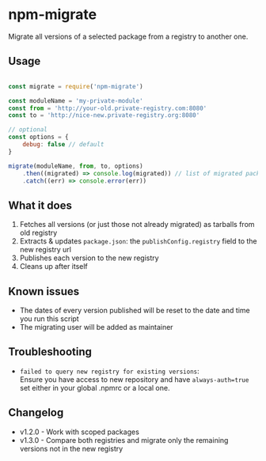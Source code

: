 # npm-migrate

Migrate all versions of a selected package from a registry to another one.

## Usage

```js

const migrate = require('npm-migrate')

const moduleName = 'my-private-module'
const from = 'http://your-old.private-registry.com:8080'
const to = 'http://nice-new.private-registry.org:8080'

// optional
const options = {
    debug: false // default
}

migrate(moduleName, from, to, options)
    .then((migrated) => console.log(migrated)) // list of migrated packages
    .catch((err) => console.error(err))


```

## What it does

1. Fetches all versions (or just those not already migrated) as tarballs from old registry
2. Extracts & updates `package.json`: the `publishConfig.registry` field to the new registry url
3. Publishes each version to the new registry
4. Cleans up after itself

## Known issues

- The dates of every version published will be reset to the date and time you run this script
- The migrating user will be added as maintainer

## Troubleshooting
* `failed to query new registry for existing versions`:  
  Ensure you have access to new repository and have `always-auth=true` set either in your global .npmrc or a local one.

## Changelog

- v1.2.0 - Work with scoped packages
- v1.3.0 - Compare both registries and migrate only the remaining versions not in the new registry
